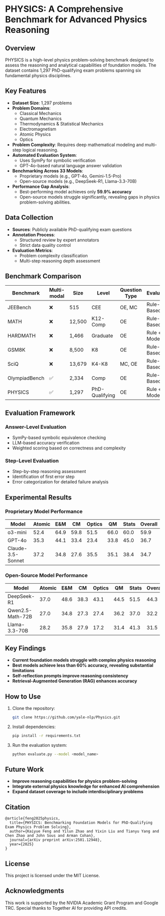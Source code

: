 # PHYSICS: A Comprehensive Benchmark for Advanced Physics Reasoning

## Overview
PHYSICS is a high-level physics problem-solving benchmark designed to assess the reasoning and analytical capabilities of foundation models. The dataset contains 1,297 PhD-qualifying exam problems spanning six fundamental physics disciplines.

## Key Features

- **Dataset Size**: 1,297 problems
- **Problem Domains**:
  - Classical Mechanics
  - Quantum Mechanics
  - Thermodynamics & Statistical Mechanics
  - Electromagnetism
  - Atomic Physics
  - Optics
- **Problem Complexity**: Requires deep mathematical modeling and multi-step logical reasoning.
- **Automated Evaluation System**:
  - Uses SymPy for symbolic verification
  - GPT-4o-based natural language answer validation
- **Benchmarking Across 33 Models**:
  - Proprietary models (e.g., GPT-4o, Gemini-1.5-Pro)
  - Open-source models (e.g., DeepSeek-R1, Llama-3.3-70B)
- **Performance Gap Analysis**:
  - Best-performing model achieves only **59.9% accuracy**
  - Open-source models struggle significantly, revealing gaps in physics problem-solving abilities.

## Data Collection
- **Sources**: Publicly available PhD-qualifying exam questions
- **Annotation Process**:
  - Structured review by expert annotators
  - Strict data quality control
- **Evaluation Metrics**:
  - Problem complexity classification
  - Multi-step reasoning depth assessment

## Benchmark Comparison

| Benchmark      | Multi-modal | Size  | Level | Question Type | Evaluation | Reasoning Steps |
| ------------- | ----------- | ----- | ----- | ------------- | ---------- | --------------- |
| JEEBench      | ❌           | 515   | CEE   | OE, MC        | Rule-Based | -               |
| MATH          | ❌           | 12,500 | K12-Comp | OE      | Rule-Based | -               |
| HARDMATH      | ❌           | 1,466 | Graduate | OE      | Rule + Model | -               |
| GSM8K         | ❌           | 8,500 | K8    | OE            | Rule-Based | 5               |
| SciQ          | ❌           | 13,679 | K4-K8 | MC, OE        | Rule-Based | -               |
| OlympiadBench | ✅           | 2,334 | Comp  | OE            | Rule-Based | 3.7             |
| PHYSICS       | ✅           | 1,297 | PhD-Qualifying | OE | Rule + Model | 5.7             |

## Evaluation Framework

### Answer-Level Evaluation
- SymPy-based symbolic equivalence checking
- LLM-based accuracy verification
- Weighted scoring based on correctness and complexity

### Step-Level Evaluation
- Step-by-step reasoning assessment
- Identification of first error step
- Error categorization for detailed failure analysis

## Experimental Results

### Proprietary Model Performance

| Model               | Atomic | E&M  | CM   | Optics | QM   | Stats | Overall |
| ------------------- | ------ | ---- | ---- | ------ | ---- | ----- | ------- |
| o3-mini            | 52.4   | 64.9 | 59.8 | 51.5   | 66.0 | 60.0  | 59.9    |
| GPT-4o             | 35.3   | 44.1 | 33.4 | 23.4   | 33.8 | 45.0  | 36.7    |
| Claude-3.5-Sonnet  | 37.2   | 34.8 | 27.6 | 35.5   | 35.1 | 38.4  | 34.7    |

### Open-Source Model Performance

| Model                  | Atomic | E&M  | CM   | Optics | QM   | Stats | Overall |
| ---------------------- | ------ | ---- | ---- | ------ | ---- | ----- | ------- |
| DeepSeek-R1           | 37.0   | 48.6 | 38.3 | 43.1   | 44.5 | 51.5  | 44.3    |
| Qwen2.5-Math-72B      | 27.0   | 34.8 | 27.3 | 27.4   | 36.2 | 37.0  | 32.2    |
| Llama-3.3-70B         | 28.2   | 35.8 | 27.9 | 17.2   | 31.4 | 41.3  | 31.5    |

## Key Findings
- **Current foundation models struggle with complex physics reasoning**
- **Best models achieve less than 60% accuracy, revealing substantial limitations**
- **Self-reflection prompts improve reasoning consistency**
- **Retrieval-Augmented Generation (RAG) enhances accuracy**

## How to Use
1. Clone the repository:
   ```sh
   git clone https://github.com/yale-nlp/Physics.git
   ```
2. Install dependencies:
   ```sh
   pip install -r requirements.txt
   ```
3. Run the evaluation system:
   ```sh
   python evaluate.py --model <model_name>
   ```

## Future Work
- **Improve reasoning capabilities for physics problem-solving**
- **Integrate external physics knowledge for enhanced AI comprehension**
- **Expand dataset coverage to include interdisciplinary problems**

## Citation
```
@article{feng2025physics,
  title={PHYSICS: Benchmarking Foundation Models for PhD-Qualifying Exam Physics Problem Solving},
  author={Kaiyue Feng and Yilun Zhao and Yixin Liu and Tianyu Yang and Chen Zhao and John Sous and Arman Cohan},
  journal={arXiv preprint arXiv:2501.12948},
  year={2025}
}
```

## License
This project is licensed under the MIT License.

## Acknowledgments
This work is supported by the NVIDIA Academic Grant Program and Google TRC. Special thanks to Together AI for providing API credits.

